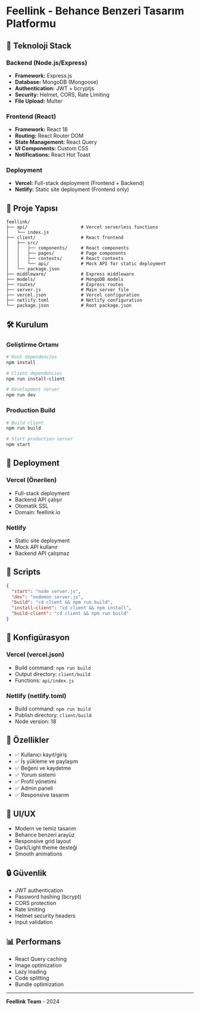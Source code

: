 # Feellink - Behance Benzeri Tasarım Platformu

## 🚀 Teknoloji Stack

### **Backend (Node.js/Express)**
- **Framework:** Express.js
- **Database:** MongoDB (Mongoose)
- **Authentication:** JWT + bcryptjs
- **Security:** Helmet, CORS, Rate Limiting
- **File Upload:** Multer

### **Frontend (React)**
- **Framework:** React 18
- **Routing:** React Router DOM
- **State Management:** React Query
- **UI Components:** Custom CSS
- **Notifications:** React Hot Toast

### **Deployment**
- **Vercel:** Full-stack deployment (Frontend + Backend)
- **Netlify:** Static site deployment (Frontend only)

## 📁 Proje Yapısı

```
feellink/
├── api/                    # Vercel serverless functions
│   └── index.js
├── client/                 # React frontend
│   ├── src/
│   │   ├── components/     # React components
│   │   ├── pages/          # Page components
│   │   ├── contexts/       # React contexts
│   │   └── api/            # Mock API for static deployment
│   └── package.json
├── middleware/             # Express middleware
├── models/                 # MongoDB models
├── routes/                 # Express routes
├── server.js               # Main server file
├── vercel.json             # Vercel configuration
├── netlify.toml            # Netlify configuration
└── package.json            # Root package.json
```

## 🛠️ Kurulum

### **Geliştirme Ortamı**
```bash
# Root dependencies
npm install

# Client dependencies
npm run install-client

# Development server
npm run dev
```

### **Production Build**
```bash
# Build client
npm run build

# Start production server
npm start
```

## 🚀 Deployment

### **Vercel (Önerilen)**
- Full-stack deployment
- Backend API çalışır
- Otomatik SSL
- Domain: feellink.io

### **Netlify**
- Static site deployment
- Mock API kullanır
- Backend API çalışmaz

## 📝 Scripts

```json
{
  "start": "node server.js",
  "dev": "nodemon server.js",
  "build": "cd client && npm run build",
  "install-client": "cd client && npm install",
  "build-client": "cd client && npm run build"
}
```

## 🔧 Konfigürasyon

### **Vercel (vercel.json)**
- Build command: `npm run build`
- Output directory: `client/build`
- Functions: `api/index.js`

### **Netlify (netlify.toml)**
- Build command: `npm run build`
- Publish directory: `client/build`
- Node version: 18

## 📱 Özellikler

- ✅ Kullanıcı kayıt/giriş
- ✅ İş yükleme ve paylaşım
- ✅ Beğeni ve kaydetme
- ✅ Yorum sistemi
- ✅ Profil yönetimi
- ✅ Admin paneli
- ✅ Responsive tasarım

## 🎨 UI/UX

- Modern ve temiz tasarım
- Behance benzeri arayüz
- Responsive grid layout
- Dark/Light theme desteği
- Smooth animations

## 🔒 Güvenlik

- JWT authentication
- Password hashing (bcrypt)
- CORS protection
- Rate limiting
- Helmet security headers
- Input validation

## 📊 Performans

- React Query caching
- Image optimization
- Lazy loading
- Code splitting
- Bundle optimization

---

**Feellink Team** - 2024